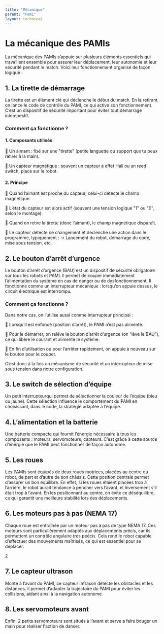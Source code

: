 ```yaml
---
title: "Mécanique"
parent: "Pami"
layout: technical
---
```


# La mécanique des PAMIs

La mécanique des PAMIs s’appuie sur plusieurs éléments essentiels qui travaillent ensemble pour assurer leur déplacement, leur autonomie et leur sécurité pendant le match. Voici leur fonctionnement organisé de façon logique :

## 1. La tirette de démarrage
La tirette est un élément clé qui déclenche le début du match. En la retirant, on lance le code de contrôle du PAMI, ce qui active son fonctionnement. C’est un dispositif de sécurité important pour éviter tout démarrage intempestif.
 

### Comment ça fonctionne ?

#### 1. Composants utilisés
🔹 Un aimant : fixé sur une "tirette" (petite languette ou support que tu peux retirer à la main).


🔹 Un capteur magnétique : souvent un capteur à effet Hall ou un reed switch, placé sur le robot.


#### 2. Principe
🔹 Quand l’aimant est proche du capteur, celui-ci détecte le champ magnétique.


🔹 L’état du capteur est alors actif (souvent une tension logique "1" ou "0", selon le montage).


🔹 Quand on retire la tirette (donc l’aimant), le champ magnétique disparaît.


🔹 Le capteur détecte ce changement et déclenche une action dans le programme, typiquement :
 → Lancement du robot, démarrage du code, mise sous tension, etc.


## 2. Le bouton d’arrêt d’urgence
Le bouton d’arrêt d’urgence (BAU) est un dispositif de sécurité obligatoire sur tous les robots et PAMI. Il permet de couper immédiatement l’alimentation du système en cas de danger ou de dysfonctionnement. Il fonctionne comme un interrupteur mécanique : lorsqu’on appuie dessus, le circuit électrique est interrompu.

### Comment ça fonctionne ?
Dans notre cas, on l’utilise aussi comme interrupteur principal :

🔹 Lorsqu’il est enfoncé (position d’arrêt), le PAMI n’est pas alimenté.


🔹 Pour le démarrer, on relève le bouton d’arrêt d’urgence (on “lève le BAU”), ce qui libère le courant et alimente le système.


🔹 En fin d’utilisation ou pour l’arrêter rapidement, on appuie à nouveau sur le bouton pour le couper.


C’est donc à la fois un mécanisme de sécurité et un interrupteur de mise sous tension dans notre configuration.

## 3. Le switch de sélection d’équipe
Un petit interrupteurqui  permet de sélectionner la couleur de l’équipe (bleu ou jaune). Cette sélection influence le comportement du PAMI en choisissant, dans le code, la stratégie adaptée à l’équipe.

## 4. L’alimentation et la batterie
Une batterie compacte qui fournit l’énergie nécessaire à tous les composants : moteurs, servomoteurs, capteurs. C’est grâce à cette source d’énergie que le PAMI peut fonctionner de façon autonome.

## 5. Les roues
Les PAMIs sont équipés de deux roues motrices, placées au centre du robot, de part et d’autre de son châssis. Cette position centrale permet d’assurer un bon équilibre.
En effet, si les roues étaient placées trop à l’arrière, le robot aurait tendance à pencher vers l’avant, et inversement s’il était trop à l’avant. En les positionnant au centre, on évite ce déséquilibre, ce qui garantit une meilleure stabilité lors des déplacements.

<model-viewer alt="PAMI" src="./FichiersGLTF/roue.glb" ar style="width:80%; height:400px" shadow-intensity="1" camera-controls min-field-of-view="2deg"></model-viewer>

## 6. Les moteurs pas à pas (NEMA 17)
Chaque roue est entraînée par un moteur pas à pas de type NEMA 17. Ces moteurs sont particulièrement adaptés aux déplacements précis, car ils permettent un contrôle angulaire très peécis. Cela rend le robot capable d’effectuer des mouvements maîtrisés, ce qui est essentiel pour se déplacer.

<model-viewer alt="PAMI" src="./FichiersGLTF/moteur.gltf" ar style="width:80%; height:400px" shadow-intensity="1" camera-controls min-field-of-view="2deg"></model-viewer>
2
## 7. Le capteur ultrason
Monté à l’avant du PAMI, ce capteur infrason détecte les obstacles et les distances. Il permet d’adapter la trajectoire du PAMI pour éviter les collisions, aidant ainsi à la navigation autonome.

## 8. Les servomoteurs avant
Enfin, 2 petits servomoteurs sont situés à l’avant et serve a faire bouger un main pour réaliser l'action de danser.

